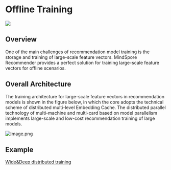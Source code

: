 # Offline Training

<a href="https://gitee.com/mindspore/docs/blob/r2.0.0-alpha/docs/recommender/docs/source_en/offline_learning.md" target="_blank"><img src="https://mindspore-website.obs.cn-north-4.myhuaweicloud.com/website-images/master/resource/_static/logo_source_en.png"></a>

## Overview

One of the main challenges of recommendation model training is the storage and training of large-scale feature vectors. MindSpore Recommender provides a perfect solution for training large-scale feature vectors for offline scenarios.

## Overall Architecture

The training architecture for large-scale feature vectors in recommendation models is shown in the figure below, in which the core adopts the technical scheme of distributed multi-level Embedding Cache. The distributed parallel technology of multi-machine and multi-card based on model parallelism implements large-scale and low-cost  recommendation training of large models.

![image.png](https://mindspore-website.obs.cn-north-4.myhuaweicloud.com/website-images/master/docs/recommender/docs/source_en/images/offline_training.png)

## Example

[Wide&Deep distributed training](https://gitee.com/mindspore/recommender/tree/r2.0.0-alpha/models/wide_deep)

